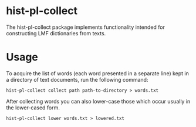 hist-pl-collect
===============

The hist-pl-collect package implements functionality intended for
constructing LMF dictionaries from texts.


Usage
=====

To acquire the list of words (each word presented in a separate line) kept in a
directory of text documents, run the following command:

    hist-pl-collect collect path path-to-directory > words.txt

After collecting words you can also lower-case those which occur usually in
the lower-cased form.

    hist-pl-collect lower words.txt > lowered.txt
